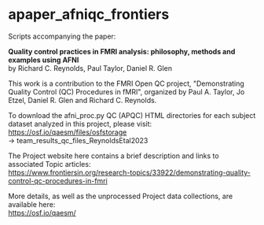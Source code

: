 # apaper_afniqc_frontiers
Scripts accompanying the paper:

**Quality control practices in FMRI analysis: 
philosophy, methods and examples using AFNI** \
by Richard C. Reynolds, Paul Taylor, Daniel R. Glen

This work is a contribution to the FMRI Open QC project, 
"Demonstrating Quality Control (QC) Procedures in fMRI", 
organized by Paul A. Taylor, Jo Etzel, Daniel R. Glen 
and Richard C. Reynolds.  

To download the afni_proc.py QC (APQC) HTML directories for
each subject dataset analyzed in this project, please visit: \
https://osf.io/qaesm/files/osfstorage \
->  team_results_qc_files_ReynoldsEtal2023 

The Project website here contains a brief description 
and links to associated Topic articles: \
https://www.frontiersin.org/research-topics/33922/demonstrating-quality-control-qc-procedures-in-fmri

More details, as well as the unprocessed Project data 
collections, are available here: \
https://osf.io/qaesm/

